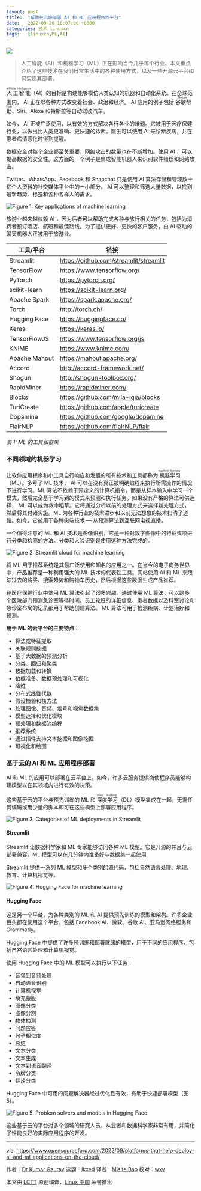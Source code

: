 ```yaml
---
layout: post
title:	"帮助在云端部署 AI 和 ML 应用程序的平台"
date:	2022-09-20 16:07:00 +0800 
categories:	技术 linuxcn 
tags:	[linuxcn,ML,AI]
---
```



![](/Asserts/Images/album/202209/20/161531s8pbp5bbx44kb43b.jpg)



> 
> 人工智能（AI）和机器学习（ML）正在影响当今几乎每个行业。本文重点介绍了这些技术在我们日常生活中的各种使用方式，以及一些开源云平台如何实现其部署。
> 
> 
> 


<ruby> 人工智能 <rt>  artificial intelligence </rt></ruby>（AI）的目标是构建能够模仿人类认知的机器和自动化系统。在全球范围内， AI 正在以各种方式改变着社会、政治和经济。 AI 应用的例子包括<ruby> 谷歌帮助 <rt>  Google Help </rt></ruby>、Siri、Alexa 和特斯拉等自动驾驶汽车。


如今， AI 正被广泛使用，以有效的方式解决各行各业的难题。它被用于医疗保健行业，以做出比人类更准确、更快速的诊断。医生可以使用 AI 来诊断疾病，并在患者病情恶化时得到提醒。


数据安全对每个企业都至关重要，网络攻击的数量也在不断增加。使用 AI ，可以提高数据的安全性。这方面的一个例子是集成智能机器人来识别软件错误和网络攻击。


Twitter、WhatsApp、Facebook 和 Snapchat 只是使用 AI 算法存储和管理数十亿个人资料的社交媒体平台中的一小部分。 AI 可以整理和筛选大量数据，以找到最新趋势、标签和各种各样人的需求。


![Figure 1: Key applications of machine learning](/Asserts/Images/album/202209/20/160724vrfrhff6nild45ei.jpg)


旅游业越来越依赖 AI ，因为后者可以帮助完成各种与旅行相关的任务，包括为消费者预订酒店、航班和最佳路线。为了提供更好、更快的客户服务，由 AI 驱动的聊天机器人正被用于旅游业。




| 工具/平台 | 链接 |
| --- | --- |
| Streamlit | <https://github.com/streamlit/streamlit> |
| TensorFlow | <https://www.tensorflow.org/> |
| PyTorch | <https://pytorch.org/> |
| scikit-learn | <https://scikit-learn.org/> |
| Apache Spark | <https://spark.apache.org/> |
| Torch | <http://torch.ch/> |
| Hugging Face | <https://huggingface.co/> |
| Keras | <https://keras.io/> |
| TensorFlowJS | <https://www.tensorflow.org/js> |
| KNIME | <https://www.knime.com/> |
| Apache Mahout | <https://mahout.apache.org/> |
| Accord | <http://accord-framework.net/> |
| Shogun | <http://shogun-toolbox.org/> |
| RapidMiner | <https://rapidminer.com/> |
| Blocks | <https://github.com/mila-iqia/blocks> |
| TuriCreate | <https://github.com/apple/turicreate> |
| Dopamine | <https://github.com/google/dopamine> |
| FlairNLP | <https://github.com/flairNLP/flair> |


*表 1: ML 的工具和框架*


### 不同领域的机器学习


让软件应用程序和小工具自行响应和发展的所有技术和工具都称为<ruby> 机器学习 <rt>  machine learning </rt></ruby>（ML）。多亏了 ML 技术， AI 可以在没有真正被明确编程来执行所需操作的情况下进行学习。ML 算法不依赖于预定义的计算机指令，而是从样本输入中学习一个模式，然后完全基于学习到的模式来预测和执行任务。如果没有严格的算法可供选择， ML 可以成为救命稻草。它将通过分析以前的处理方式来选择新处理方式，然后将其付诸实施。ML 为各种行业的技术进步和以前无法想象的技术扫清了道路。如今，它被用于各种尖端技术 — 从预测算法到互联网电视直播。


一个值得注意的 ML 和 AI 技术是图像识别，它是一种对数字图像中的特征或项进行分类和检测的方法。分类和人脸识别是使用这种方法完成的。


![Figure 2: Streamlit cloud for machine learning](/Asserts/Images/album/202209/20/160724de80085pp5mzg33g.png)


将 ML 用于推荐系统是其最广泛使用和知名的应用之一。在当今的电子商务世界中，产品推荐是一种利用强大的 ML 技术的代表性工具。网站使用 AI 和 ML 来跟踪过去的购买、搜索趋势和购物车历史，然后根据这些数据生成产品推荐。


在医疗保健行业中使用 ML 算法引起了很多兴趣。通过使用 ML 算法，可以跨多个医院部门预测急诊室等待时间。员工轮班的详细信息、患者数据以及科室讨论和急诊室布局的记录都用于帮助创建算法。 ML 算法可用于检测疾病、计划治疗和预测。


**用于 ML 的云平台的主要特点**：


* 算法或特征提取
* 关联规则挖掘
* 基于大数据的预测分析
* 分类、回归和聚类
* 数据加载和转换
* 数据准备、数据预处理和可视化
* 降维
* 分布式线性代数
* 假设检验和核方法
* 处理图像、音频、信号和视觉数据集
* 模型选择和优化模块
* 预处理和数据流编程
* 推荐系统
* 通过插件支持文本挖掘和图像挖掘
* 可视化和绘图


### 基于云的 AI 和 ML 应用程序部署


AI 和 ML 的应用可以部署在云平台上。如今，许多云服务提供商使程序员能够构建模型以在其领域内进行有效的决策。


这些基于云的平台与预先训练的 ML 和<ruby> 深度学习 <rt>  deep learning </rt></ruby>（DL）模型集成在一起，无需任何编码或用少量的脚本即可在这些模型上部署应用程序。


![Figure 3: Categories of ML deployments in Streamlit](/Asserts/Images/album/202209/20/160724xjzxjbjvzukkxbkb.png)


#### Streamlit


Streamlit 让数据科学家和 ML 专家能够访问各种 ML 模型。它是开源的并且与云部署兼容。ML 模型可以在几分钟内准备好与数据集一起使用


Streamlit 提供一系列 ML 模型和多个类别的源代码，包括自然语言处理、地理、教育、计算机视觉等。


![Figure 4: Hugging Face for machine learning](/Asserts/Images/album/202209/20/160725rnz7d1e637helh1e.png)


#### Hugging Face


这是另一个平台，为各种类别的 ML 和 AI 提供预先训练的模型和架构。许多企业巨头都在使用这个平台，包括 Facebook AI、微软、谷歌 AI、亚马逊网络服务和 Grammarly。


Hugging Face 中提供了许多预训练和部署就绪的模型，用于不同的应用程序，包括自然语言处理和计算机视觉。


使用 Hugging Face 中的 ML 模型可以执行以下任务：


* 音频到音频处理
* 自动语音识别
* 计算机视觉
* 填充蒙版
* 图像分类
* 图像分割
* 物体检测
* 问题应答
* 句子相似度
* 总结
* 文本分类
* 文本生成
* 文本到语音翻译
* 令牌分类
* 翻译分类


Hugging Face 中可用的问题解决器经过优化且有效，有助于快速部署模型（图 5）。


![Figure 5: Problem solvers and models in Hugging Face](/Asserts/Images/album/202209/20/160725pg3me4lleodcc3zw.png)


这些基于云的平台对多个领域的研究人员、从业者和数据科学家非常有用，并简化了性能良好的实际应用程序的开发。




---


via: <https://www.opensourceforu.com/2022/09/platforms-that-help-deploy-ai-and-ml-applications-on-the-cloud/>


作者：[Dr Kumar Gaurav](https://www.opensourceforu.com/author/dr-gaurav-kumar/) 选题：[lkxed](https://github.com/lkxed) 译者：[Misite Bao](https://github.com/misitebao) 校对：[wxy](https://github.com/wxy)


本文由 [LCTT](https://github.com/LCTT/TranslateProject) 原创编译，[Linux 中国](https://linux.cn/) 荣誉推出
